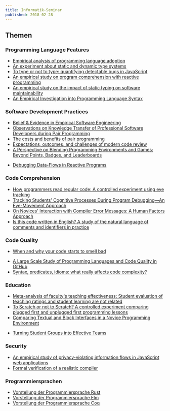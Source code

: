 ```yaml
---
title: Informatik-Seminar
published: 2018-02-28
---
```



## Themen


### Programming Language Features

* [Empirical analysis of programming language adoption](http://sns.cs.princeton.edu/docs/asr-oopsla13.pdf)
* [An experiment about static and dynamic type systems](https://courses.cs.washington.edu/courses/cse590n/10au/hanenberg-oopsla2010.pdf)
* [To type or not to type: quantifying detectable bugs in JavaScript](http://www0.cs.ucl.ac.uk/staff/Z.Gao/doc/paper/type_study.pdf)
* [An empirical study on program comprehension with reactive programming](http://www.guidosalvaneschi.com/attachments/papers/2014_An-Empirical-Study-on-Program-Comprehension-with-Reactive-Programming_pdf.pdf)
* [An empirical study on the impact of static typing on software maintainability](https://pleiad.cl/papers/2014/hanenbergAl-emse2014.pdf)
* [An Empirical Investigation into Programming Language Syntax](http://dl.acm.org/authorize?6968137)
<!-- * [Do developers benefit from generic types?: an empirical comparison of generic and raw types in java]() -->
<!-- * [An Empirical Study on the Impact of C++ Lambdas and Programmer Experience]() -->


### Software Development Practices

* [Belief & Evidence in Empirical Software Engineering](http://web.cs.ucdavis.edu/~devanbu/belief+evidence.pdf)
* [Observations on Knowledge Transfer of Professional Software Developers during Pair Programming](http://www.inf.fu-berlin.de/inst/ag-se/pubs/ZiePre16-ppknowtrans2.pdf)
* [The costs and benefits of pair programming](http://www.cs.utah.edu/~lwilliam/Papers/XPSardinia.PDF)
* [Expectations, outcomes, and challenges of modern code review](http://citeseerx.ist.psu.edu/viewdoc/download?doi=10.1.1.362.5866&rep=rep1&type=pdf)
* [A Perspective on Blending Programming Environments and Games: Beyond Points, Badges, and Leaderboards](https://people.engr.ncsu.edu/ermurph3/papers/vlhcc16-gamification.pdf)
<!-- * [It was a bit of a race: Gamification of version control](http://citeseerx.ist.psu.edu/viewdoc/download?doi=10.1.1.467.3152&rep=rep1&type=pdf) -->
* [Debugging Data-Flows in Reactive Programs](https://repository.tudelft.nl/islandora/object/uuid:d37cac08-195d-4dbd-a076-e3227a756717/datastream/OBJ/download)


### Code Comprehension

* [How programmers read regular code: A controlled experiment using eye tracking](http://www.cs.huji.ac.il/~feit/papers/RegEye17EmpSE.pdf)
* [Tracking Students' Cognitive Processes During Program Debugging—An Eye-Movement Approach](https://www.researchgate.net/profile/Fang-Ying_Yang/publication/284113088_Tracking_Students'_Cognitive_Processes_During_Program_Debugging-An_Eye-Movement_Approach/links/56e1740008ae23524090abd1.pdf)
* [On Novices' Interaction with Compiler Error Messages: A Human Factors Approach](https://digitalcommons.acu.edu/cgi/viewcontent.cgi?article=1003&amp=&context=info_tech_computing&amp=&sei-redir=1&referer=https%253A%252F%252Fscholar.google.de%252Fscholar%253Fhl%253Dde%2526as_sdt%253D0%25252C5%2526q%253DOn%252BNovices%252527%252BInteraction%252Bwith%252BCompiler%252BError%252BMessages%25253A%252BA%252BHuman%252BFactors%252BApproach%2526btnG%253D#search=%22Novices%20Interaction%20Compiler%20Error%20Messages%3A%20Human%20Factors%20Approach%22)
* [Is this code written in English? A study of the natural language of comments and identifiers in practice](https://www.cqse.eu/publications/2015-is-this-code-written-in-english-a-study-of-the-natural-language-of-comments-and-identifiers-in-practice.pdf)


### Code Quality

* [When and why your code starts to smell bad](http://www.inf.unibz.it/~gbavota/papers/icse2015_badSmells.pdf)
<!-- * [What is the Truck Factor of popular GitHub applications? A first assessment](https://pdfs.semanticscholar.org/9757/aee4e5910edcc49ecb35d610c30f0e3d06d1.pdf) -->
* [A Large Scale Study of Programming Languages and Code Quality in GitHub](http://citeseerx.ist.psu.edu/viewdoc/download?doi=10.1.1.658.7207&rep=rep1&type=pdf)
* [Syntax, predicates, idioms: what really affects code complexity?](http://www.cs.huji.ac.il/~feit/papers/Complexity17ICPC.pdf)


### Education

* [Meta-analysis of faculty's teaching effectiveness: Student evaluation of teaching ratings and student learning are not related](https://blendedtoolkit.wisc.edu/wp-content/uploads/2016/11/Meta-analysis.pdf)
* [To Scratch or not to Scratch? A controlled experiment comparing plugged first and unplugged first programming lessons](http://swerl.tudelft.nl/twiki/pub/Main/TechnicalReports/TUD-SERG-2017-015.pdf)
* [Comparing Textual and Block Interfaces in a Novice Programming Environment](http://www4.ncsu.edu/~twprice/website/files/ICER%202015.pdf)
<!-- * [Theorem Provers as a Learning Tool in Theory of Computation]() -->
* [Turning Student Groups into Effective Teams](http://owww.brookes.ac.uk/services/ocsld/group_work/turnin_student_groups_into_effective_teams.pdf)


### Security

* [An empirical study of privacy-violating information flows in JavaScript web applications](https://ranjitjhala.github.io/static/an_empirical_study_of_privacy_violating_flows_in_javascript_web_applications.pdf)
* [Formal verification of a realistic compiler](http://www.cse.iitd.ac.in/~sbansal/csl862-soft/readings/compcert.pdf)


### Programmiersprachen

* [Vorstellung der Programmiersprache Rust](https://www.rust-lang.org/)
* [Vorstellung der Programmiersprache Elm](http://elm-lang.org)
* [Vorstellung der Programmiersprache Coq](https://coq.inria.fr)
